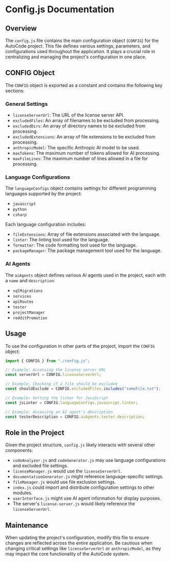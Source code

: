 # Config.js Documentation

## Overview

The `config.js` file contains the main configuration object (`CONFIG`) for the AutoCode project. This file defines various settings, parameters, and configurations used throughout the application. It plays a crucial role in centralizing and managing the project's configuration in one place.

## CONFIG Object

The `CONFIG` object is exported as a constant and contains the following key sections:

### General Settings

-   `licenseServerUrl`: The URL of the license server API.
-   `excludedFiles`: An array of filenames to be excluded from processing.
-   `excludedDirs`: An array of directory names to be excluded from processing.
-   `excludedExtensions`: An array of file extensions to be excluded from processing.
-   `anthropicModel`: The specific Anthropic AI model to be used.
-   `maxTokens`: The maximum number of tokens allowed for AI processing.
-   `maxFileLines`: The maximum number of lines allowed in a file for processing.

### Language Configurations

The `languageConfigs` object contains settings for different programming languages supported by the project:

-   `javascript`
-   `python`
-   `csharp`

Each language configuration includes:

-   `fileExtensions`: Array of file extensions associated with the language.
-   `linter`: The linting tool used for the language.
-   `formatter`: The code formatting tool used for the language.
-   `packageManager`: The package management tool used for the language.

### AI Agents

The `aiAgents` object defines various AI agents used in the project, each with a `name` and `description`:

-   `sqlMigrations`
-   `services`
-   `apiRoutes`
-   `tester`
-   `projectManager`
-   `redditPromotion`

## Usage

To use the configuration in other parts of the project, import the `CONFIG` object:

```javascript
import { CONFIG } from "./config.js";

// Example: Accessing the license server URL
const serverUrl = CONFIG.licenseServerUrl;

// Example: Checking if a file should be excluded
const shouldExclude = CONFIG.excludedFiles.includes("someFile.txt");

// Example: Getting the linter for JavaScript
const jsLinter = CONFIG.languageConfigs.javascript.linter;

// Example: Accessing an AI agent's description
const testerDescription = CONFIG.aiAgents.tester.description;
```

## Role in the Project

Given the project structure, `config.js` likely interacts with several other components:

-   `codeAnalyzer.js` and `codeGenerator.js` may use language configurations and excluded file settings.
-   `licenseManager.js` would use the `licenseServerUrl`.
-   `documentationGenerator.js` might reference language-specific settings.
-   `fileManager.js` would use file exclusion settings.
-   `index.js` could import and distribute configuration settings to other modules.
-   `userInterface.js` might use AI agent information for display purposes.
-   The server's `license-server.js` would likely reference the `licenseServerUrl`.

## Maintenance

When updating the project's configuration, modify this file to ensure changes are reflected across the entire application. Be cautious when changing critical settings like `licenseServerUrl` or `anthropicModel`, as they may impact the core functionality of the AutoCode system.
